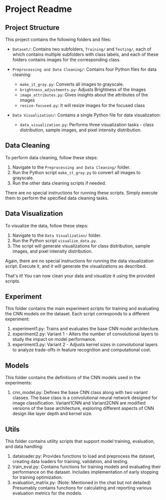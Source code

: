 # Project Readme

## Project Structure

This project contains the following folders and files:

- `Dataset/`: Contains two subfolders, `Training/` and `Testing/`, each of which contains multiple subfolders with class labels, and each of these folders contains images for the corresponding class.

- `Preprocessing and Data Cleaning/`: Contains four Python files for data cleaning:
    - `make_it_gray.py`: Converts all images to grayscale.
    - `brightness_adjustments.py`: Adjusts Brightness of the Images
    - `image_attributes.py`: Gives insights about the attributes of the images
    - `resize-focused.py`: It will resize images for the focused class

- `Data Visualization/`: Contains a single Python file for data visualization:
    - `data_visualization.py`: Performs three visualization tasks - class distribution, sample images, and pixel intensity distribution.

## Data Cleaning

To perform data cleaning, follow these steps:

1. Navigate to the `Preprocessing and Data Cleaning/` folder.
2. Run the Python script `make_it_gray.py` to convert all images to grayscale.
3. Run the other data cleaning scripts if needed.

There are no special instructions for running these scripts. Simply execute them to perform the specified data cleaning tasks.

## Data Visualization

To visualize the data, follow these steps:

1. Navigate to the `Data Visualization/` folder.
2. Run the Python script `visualize_data.py`.
3. The script will generate visualizations for class distribution, sample images, and pixel intensity distribution.

Again, there are no special instructions for running the data visualization script. Execute it, and it will generate the visualizations as described.

That's it! You can now clean your data and visualize it using the provided scripts.

## Experiment


This folder contains the main experiment scripts for training and evaluating the CNN models on the dataset. Each script corresponds to a different experiment:

1. experiment1.py: Trains and evaluates the base CNN model architecture.
2. experiment2.py: Variant 1 - Alters the number of convolutional layers to study the impact on model performance.
3. experiment3.py: Variant 2 - Adjusts kernel sizes in convolutional layers to analyze trade-offs in feature recognition and computational cost.

## Models

This folder contains the definitions of the CNN models used in the experiments:

1. cnn_model.py: Defines the base CNN class along with two variant classes. The base class is a convolutional neural network designed for image classification. Variant1CNN and Variant2CNN are modified versions of the base architecture, exploring different aspects of CNN design like layer depth and kernel size.

## Utils

This folder contains utility scripts that support model training, evaluation, and data handling:

1. dataloader.py: Provides functions to load and preprocess the dataset, creating data loaders for training, validation, and testing.
2. train_eval.py: Contains functions for training models and evaluating their performance on the dataset. Includes implementation of early stopping for training optimization.
3. evaluation_matrix.py: (Note: Mentioned in the chat but not detailed) Presumably contains functions for calculating and reporting various evaluation metrics for the models.
